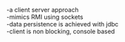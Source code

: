 -a client server approach\
-mimics RMI using sockets\
-data persistence is achieved with jdbc\
-client is non blocking, console based

